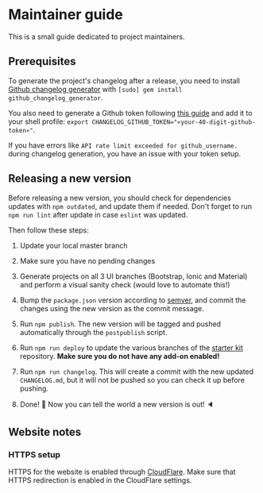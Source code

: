 # Maintainer guide

This is a small guide dedicated to project maintainers.

## Prerequisites

To generate the project's changelog after a release, you need to install [Github changelog generator](https://github.com/skywinder/github-changelog-generator)
with `[sudo] gem install github_changelog_generator`.

You also need to generate a Github token following [this guide](https://github.com/skywinder/github-changelog-generator#github-token)
and add it to your shell profile: `export CHANGELOG_GITHUB_TOKEN="«your-40-digit-github-token»"`.

If you have errors like `API rate limit exceeded for github_username.` during changelog generation, you have an issue
with your token setup.

## Releasing a new version

Before releasing a new version, you should check for dependencies updates with `npm outdated`, and update them if
needed. Don't forget to run `npm run lint` after update in case `eslint` was updated.

Then follow these steps:

1. Update your local master branch

2. Make sure you have no pending changes

3. Generate projects on all 3 UI branches (Bootstrap, Ionic and Material) and perform a visual sanity check
   (would love to automate this!)

4. Bump the `package.json` version according to [semver](https://semver.org), and commit the changes using the new
   version as the commit message.

5. Run `npm publish`. The new version will be tagged and pushed automatically through the `postpublish` script.

6. Run `npm run deploy` to update the various branches of the [starter kit](https://github.com/ngx-rocket/starter-kit)
   repository. **Make sure you do not have any add-on enabled!** 

7. Run `npm run changelog`. This will create a commit with the new updated `CHANGELOG.md`, but it will not be pushed so
   you can check it up before pushing.
   
8. Done! :tropical_drink: Now you can tell the world a new version is out! :speaker:

## Website notes

### HTTPS setup

HTTPS for the website is enabled through [CloudFlare](https://gist.github.com/cvan/8630f847f579f90e0c014dc5199c337b).
Make sure that HTTPS redirection is enabled in the CloudFlare settings.

